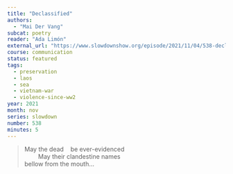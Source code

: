 ```yaml
---
title: "Declassified"
authors:
  - "Mai Der Vang"
subcat: poetry
reader: "Ada Limón"
external_url: "https://www.slowdownshow.org/episode/2021/11/04/538-declassified"
course: communication
status: featured
tags:
  - preservation
  - laos
  - sea
  - vietnam-war
  - violence-since-ww2
year: 2021
month: nov
series: slowdown
number: 538
minutes: 5
---
```


> May the dead &nbsp;&nbsp; be ever-evidenced  
> &nbsp;&nbsp;&nbsp;&nbsp;&nbsp; &nbsp; May their clandestine names  
> bellow from the mouth…
